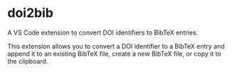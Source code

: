 # doi2bib

A VS Code extension to convert DOI identifiers to BibTeX entries.

This extension allows you to convert a DOI identifier to a BibTeX entry and append it to an existing BibTeX file, create a new BibTeX file, or copy it to the clipboard.
